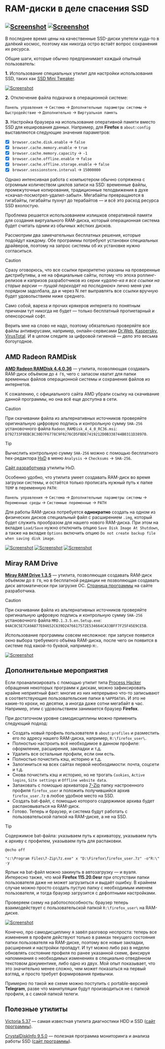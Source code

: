 # RAM-диски в деле спасения SSD

[![Screenshot](../../../data/tags/tag_win7.png)](../../../data/tags/win7)
[![Screenshot](../../../data/tags/tag_good.png)](../../../data/tags/good)
-----
В последнее время цены на качественные SSD-диски улетели куда-то в далёкий космос, поэтому как никогда остро встаёт вопрос сохранения их ресурса.

Общие шаги, которые обычно предпринимает каждый опытный пользователь:

**1.** Использование специальных утилит для настройки использования SSD, таких как [SSD Mini Tweaker](https://github.com/apscrap/data-01/blob/main/2025-06-07-ram-disk/files/ssd_mini_tweaker_2.5.7z).

[![Screenshot](https://github.com/apscrap/data-01/blob/main/2025-06-07-ram-disk/pic/ssd_mini_tweaker_mini.png)](https://github.com/apscrap/data-01/blob/main/2025-06-07-ram-disk/pic/ssd_mini_tweaker.png)

**2.** Отключение файла подкачки в операционной системе:

`Панель управления` -> `Система` -> `Дополнительные параметры системы` -> `Быстродействие` -> `Дополнительно` -> `Виртуальная память`


**3.** Настройка браузера на использование оперативной памяти вместо SSD для кеширования данных. Например, для **Firefox** в `about:config` выставляются следующие значения параметров:

- [x] `browser.cache.disk.enable` -> `false`
- [x] `browser.cache.memory.enable` -> `true`
- [x] `browser.cache.memory.capacity` -> `-1`
- [x] `browser.cache.offline.enable` -> `false`
- [x] `browser.cache.offline.storage.enable` -> `false`
- [x] `browser.sessionstore.interval` -> `15000000`

Однако интенсивная работа с компьютером обычно сопряжена с огромным количеством циклов записи на SSD: временные файлы, промежуточные копирования, традиционные телодвижения в духе «скачал-посмотрел-удалил-забыл». Мегабайты превращаются в гигабайты, гигабайты пухнут до терабайтов — и всё это расход ресурса SSD вхолостую.

Проблема решается использованием излишков оперативной памяти для создания виртуального RAM-диска, который операционная система будет считать одним из обычных жёстких дисков.

Рассмотрим два замечательных бесплатных решения, которые подойдут каждому. Обе программы потребуют установки специальных драйверов, поэтому на запрос системы об их установке нужно согласиться.

> [!CAUTION]
> Сразу оговорюсь, что все ссылки приоритетно указаны на проверенные дистрибутивы, а не на официальные сайты, потому что эпоха роллинг-релизов и капризов разработчиков из серии «*удалю-ка я все ссылки на старые версии — пущай переходят на последнюю*» лично меня уже порядком задолбала, да и через N лет выправлять все ссылки вручную будет удовольствием ниже среднего.
>
> Само собой, вареза и прочих крякеров интернета по понятным причинам тут никогда не будет — только бесплатный пропиетарный и опенсорсный софт.
>
> Верить мне на слово не надо, поэтому обязательно проверяйте все файлы антивирусами, например, онлайн-сервисами [Dr.Web](https://vms.drweb.ru/scan_file/), [Kaspersky](https://opentip.kaspersky.com), [VirusTotal](https://www.virustotal.com/gui/home/upload). И в целом следите за цифровой гигиеной — дело это весьма богоугодное.

## AMD Radeon RAMDisk 

**[AMD Radeon RAMDisk 4.4.0.36](https://github.com/apscrap/data-01/blob/main/2025-06-07-ram-disk/files/amd_radeon_ramdisk_4.4.0.rc36.7z)** — утилита, позволяющая создавать RAM-диск объёмом до `4 Гб`, чего с запасом хватит для папки временных файлов операционной системы и сохранения файлов из интернетов.

К сожалению, с официального сайта AMD убрали ссылку на скачивание данной программы, но она всё еще доступна в сети. 
> [!CAUTION]
> При скачивании файла из альтернативных источников проверяйте оригинальную цифровую подпись и контрольную сумму `SHA-256` установочного файла `Radeon_RAMDisk_4_4_0_RC36.msi`: `D792733F0EBC8C30D7F6778C9F0276CD5FBDE7419212D0B338744B0311D38970`.

> [!TIP]
> Вычислить контрольную сумму `SHA-256` можно с помощью бесплатного hex-редактора [HxD](https://github.com/apscrap/data-01/blob/main/2025-06-07-ram-disk/files/hxd_2.5.0.7z) в меню `Analysis` -> `Checksums` -> `SHA-256`.
> 
> [Сайт разработчика](https://mh-nexus.de/en/hxd/) утилиты HxD.

Особенно удобно, что утилита умеет создавать RAM-диск во время загрузки системы, и остаётся только прописать нужный путь к папке `TEMP` в переменную `PATH`:

`Панель управления` -> `Система` -> `Дополнительные параметры системы` -> `Переменные среды` -> `Системные переменные` -> `PATH`

Для работы RAM-диска потребуется **однократно** создать на одном из физических дисков специальный файл с расширением `.img`, который будет служить прообразом для нашего нового RAM-диска. При этом на вкладке `Load/Save` нужно отключить опцию `Save Disk Image At Shutdown`, а также на вкладке `Options` включить опцию `Do not create backup file when saving disk image`.

[![Screenshot](https://github.com/apscrap/data-01/blob/main/2025-06-07-ram-disk/pic/amd_ram_disk_settings_mini.png)](https://github.com/apscrap/data-01/blob/main/2025-06-07-ram-disk/pic/amd_ram_disk_settings.png)
[![Screenshot](https://github.com/apscrap/data-01/blob/main/2025-06-07-ram-disk/pic/amd_ram_disk_load_save_mini.png)](https://github.com/apscrap/data-01/blob/main/2025-06-07-ram-disk/pic/amd_ram_disk_load_save.png)
[![Screenshot](https://github.com/apscrap/data-01/blob/main/2025-06-07-ram-disk/pic/amd_ram_disk_options_mini.png)](https://github.com/apscrap/data-01/blob/main/2025-06-07-ram-disk/pic/amd_ram_disk_options.png)

## Miray RAM Drive 

**[Miray RAM Drive 1.3.5](https://github.com/apscrap/data-01/blob/main/2025-06-07-ram-disk/files/mrd_ram_drive_1.3.5.7z)** — утилита, позволяющая создавать RAM-диск объёмом до `8 Гб`, но в бесплатной редакции не позволяющая создавать диск автоматически при загрузке ОС. [Страница программы](https://www.miray-software.com/download/miray-ram-drive.html) на сайте разработчика.
> [!CAUTION]
> При скачивании файла из альтернативных источников проверяйте оригинальную цифровую подпись и контрольную сумму `SHA-256` установочного файла `MRD.1.3.5.en.Setup.exe`: `04AC0C5E7CA9A877E04652C639D2476617572E534664CA33BFF7F25F45E9CE5B`.

Использование программы совсем несложное: при запуске появится окно выбора требуемого объёма RAM-диска, после чего он появится в системе под какой-то буквой, например `H:`.

[![Screenshot](https://github.com/apscrap/data-01/blob/main/2025-06-07-ram-disk/pic/miray_ram_drive_mini.png)](https://github.com/apscrap/data-01/blob/main/2025-06-07-ram-disk/pic/miray_ram_drive.png)

## Дополнительные мероприятия

Если проанализировать с помощью утилит типа [Process Hacker](https://github.com/apscrap/data-01/blob/main/2025-06-07-ram-disk/files/process_hacker_2.39.7z) обращения некоторых программ к дискам, можно зафиксировать крайне неприятный факт: многие из них непрерывно что-то записывают в соответствующие пользовательские папки в `%APPDATA%`. И это не какие-то крохи, но десятки, а иногда даже сотни мегабайт в час. Например, этим с удовольствием занимается браузер **Firefox**.

При достаточном уровне самодисциплины можно применить следующий подход:

+ Создать новый профиль пользователя в `about:profiles` и разместить его по адресу нашего RAM-диска, например, `R:\firefox_user\`.
+ Полностью настроить всё необходимое в данном профиле: оформление, расширения, закладки и т.д.
+ Удалить все остальные профили, если они есть.
+ Полностью почистить кэш, историю и т.д.
+ Залогиниться на всех сайтах первой необходимости: почта, соцсети и т.д.
+ Снова почистить кэш и историю, но не трогать `Cookies`, `Active logins`, `Site settings` и `Offline website data`.
+ Запаковать c помощью архиватора [7-Zip](https://www.7-zip.org/) папку настроенного профиля `firefox_user` и положить получившийся архив `firefox_user.7z` в любое удобное место на SSD.
+ Создать bat-файл, с помощью которого содержимое архива будет распаковываться на RAM-диск.
+ Готово. Теперь и браузер, и система будут работать с пользовательской папкой на RAM-диске, а не на SSD.

> [!TIP]
> Содержимое bat-файла: указываем путь к архиватору, указываем путь к архиву с профилем, указываем путь для распаковки.
> ```
> @echo off
>
> "c:\Program Files\7-Zip\7z.exe" x "D:\Firefox\firefox_user.7z" -o"R:\" -y
> ```
> Ярлык на bat-файл можно закинуть в автозагрузку — и вуаля.
> Интересно также, что мой **Firefox 115.20.0esr** при отсутствии папки пользователя даже не может загрузиться и выдаёт ошибку. В крайнем случае можно просто создать пустую папку с необходимым именем пользователя, и тогда браузер загрузится с дефолтными настройками.

Проверяем схему на работоспособность: браузер теперь взаимодействует с пользовательской папкой `R:\firefox_user\` на RAM-диске.

[![Screenshot](https://github.com/apscrap/data-01/blob/main/2025-06-07-ram-disk/pic/disk_write_mini.png)](https://github.com/apscrap/data-01/blob/main/2025-06-07-ram-disk/pic/disk_write.png)

Конечно, про самодисциплину я завёл разговор неспроста: теперь все изменения в профиле действуют только в рамках текущего состояния папки пользователя на RAM-диске, поэтому все новые закладки, расширения и настройки пропадут. И тут можно либо раз в неделю обновлять состояние профиля по ранее указанной схеме, фиксируя напоминания о необходимых изменениях в специально отведённом текстовом документике, либо одно из двух. Мой опыт показывает, что это значительно менее сложно, чем может показаться на первый взгляд, и просто требует формирования привычки.

Примерно по такой же схеме можно поступить с portable-версией **Telegram**, разве что манипуляции будут производиться не с папкой профиля, а с самой папкой телеги.

## Полезные утилиты

[Victoria 5.37](https://github.com/apscrap/data-01/blob/main/2025-06-07-ram-disk/files/victoria_5.37.7z) — самая известная утилита диагностики HDD и SSD ([сайт программы](https://hdd.by/victoria/)).

[CrystalDiskInfo 9.5.0](https://github.com/apscrap/data-01/blob/main/2025-06-07-ram-disk/files/crystal_disk_info_9.5.0.7z) — полезная программа мониторинга и анализа работы SSD ([сайт программы](https://crystalmark.info/en/download/)).
